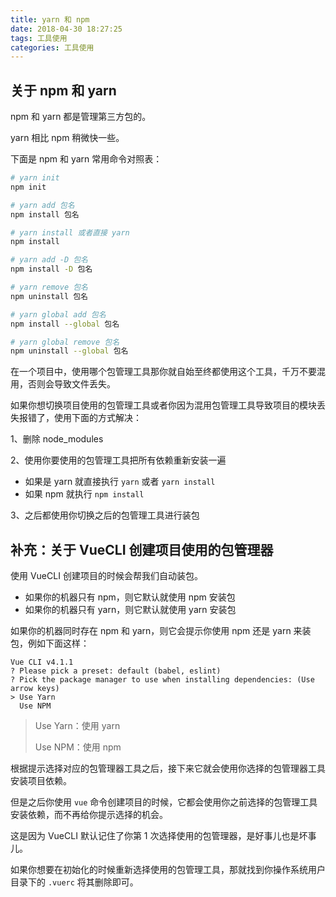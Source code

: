 ```yaml
---
title: yarn 和 npm
date: 2018-04-30 18:27:25
tags: 工具使用
categories: 工具使用
---
```


## 关于 npm 和 yarn

npm 和 yarn 都是管理第三方包的。

yarn 相比 npm 稍微快一些。

下面是 npm 和 yarn 常用命令对照表：

```bash
# yarn init
npm init

# yarn add 包名
npm install 包名

# yarn install 或者直接 yarn
npm install

# yarn add -D 包名
npm install -D 包名

# yarn remove 包名
npm uninstall 包名

# yarn global add 包名
npm install --global 包名

# yarn global remove 包名
npm uninstall --global 包名
```

在一个项目中，使用哪个包管理工具那你就自始至终都使用这个工具，千万不要混用，否则会导致文件丢失。

如果你想切换项目使用的包管理工具或者你因为混用包管理工具导致项目的模块丢失报错了，使用下面的方式解决：

1、删除 node_modules

2、使用你要使用的包管理工具把所有依赖重新安装一遍

- 如果是 yarn 就直接执行 `yarn` 或者 `yarn install`
- 如果 npm 就执行 `npm install`

3、之后都使用你切换之后的包管理工具进行装包

## 补充：关于 VueCLI 创建项目使用的包管理器

使用 VueCLI 创建项目的时候会帮我们自动装包。

- 如果你的机器只有 npm，则它默认就使用 npm 安装包
- 如果你的机器只有 yarn，则它默认就使用 yarn 安装包

如果你的机器同时存在 npm 和 yarn，则它会提示你使用 npm 还是 yarn 来装包，例如下面这样：

```
Vue CLI v4.1.1
? Please pick a preset: default (babel, eslint)
? Pick the package manager to use when installing dependencies: (Use arrow keys)
> Use Yarn
  Use NPM
```

> Use Yarn：使用 yarn
>
> Use NPM：使用 npm

根据提示选择对应的包管理器工具之后，接下来它就会使用你选择的包管理器工具安装项目依赖。

但是之后你使用 `vue` 命令创建项目的时候，它都会使用你之前选择的包管理工具安装依赖，而不再给你提示选择的机会。

这是因为 VueCLI 默认记住了你第 1 次选择使用的包管理器，是好事儿也是坏事儿。

如果你想要在初始化的时候重新选择使用的包管理工具，那就找到你操作系统用户目录下的 `.vuerc` 将其删除即可。
